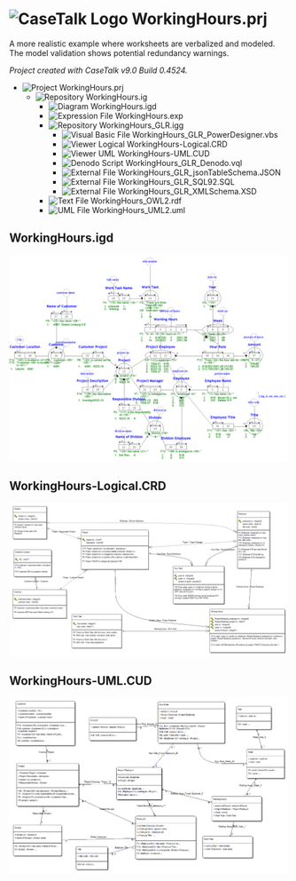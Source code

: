 # ![CaseTalk Logo](https://www.casetalk.com/images/icons/casetalk.png) WorkingHours.prj
A more realistic example where worksheets are verbalized and modeled. The model validation shows potential redundancy warnings.

*Project created with CaseTalk v9.0 Build 0.4524.*

* ![Project](https://www.casetalk.com/images/icons/prj.png) WorkingHours.prj
  * ![Repository](https://www.casetalk.com/images/icons/ig.png) WorkingHours.ig
    * ![Diagram](https://www.casetalk.com/images/icons/igd.png) WorkingHours.igd
    * ![Expression File](https://www.casetalk.com/images/icons/exp.png) WorkingHours.exp
    * ![Repository](https://www.casetalk.com/images/icons/igg.png) WorkingHours_GLR.igg
      * ![Visual Basic File](https://www.casetalk.com/images/icons/txt.png) WorkingHours_GLR_PowerDesigner.vbs
      * ![Viewer Logical](https://www.casetalk.com/images/icons/crd.png) WorkingHours-Logical.CRD
      * ![Viewer UML](https://www.casetalk.com/images/icons/cud.png) WorkingHours-UML.CUD
      * ![Denodo Script](https://www.casetalk.com/images/icons/txt.png) WorkingHours_GLR_Denodo.vql
      * ![External File](https://www.casetalk.com/images/icons/unknown.png) WorkingHours_GLR_jsonTableSchema.JSON
      * ![External File](https://www.casetalk.com/images/icons/unknown.png) WorkingHours_GLR_SQL92.SQL
      * ![External File](https://www.casetalk.com/images/icons/unknown.png) WorkingHours_GLR_XMLSchema.XSD
    * ![Text File](https://www.casetalk.com/images/icons/txt.png) WorkingHours_OWL2.rdf
    * ![UML File](https://www.casetalk.com/images/icons/txt.png) WorkingHours_UML2.uml
## WorkingHours.igd
![Diagram WorkingHours.igd](WorkingHours.png)
## WorkingHours-Logical.CRD
![Diagram WorkingHours-Logical.CRD](WorkingHours-Logical.png)
## WorkingHours-UML.CUD
![Diagram WorkingHours-UML.CUD](WorkingHours-UML.png)
